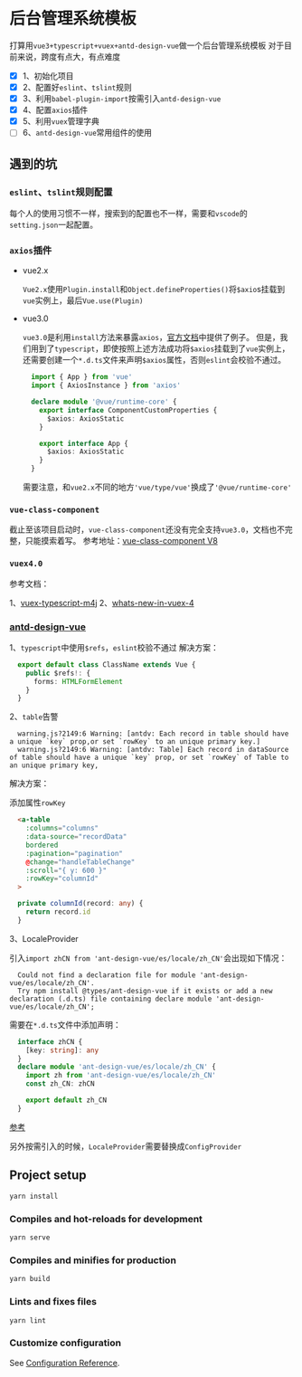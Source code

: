 # 后台管理系统模板

打算用`vue3+typescript+vuex+antd-design-vue`做一个后台管理系统模板
对于目前来说，跨度有点大，有点难度
- [x] 1、初始化项目
- [x] 2、配置好`eslint`、`tslint`规则
- [x] 3、利用`babel-plugin-import`按需引入`antd-design-vue`
- [x] 4、配置`axios`插件
- [x] 5、利用`vuex`管理字典
- [ ] 6、`antd-design-vue`常用组件的使用

## 遇到的坑
### `eslint`、`tslint`规则配置

  每个人的使用习惯不一样，搜索到的配置也不一样，需要和`vscode`的`setting.json`一起配置。

### `axios`插件
- vue2.x

  `Vue2.x`使用`Plugin.install`和`Object.defineProperties()`将`$axio`s挂载到`vue`实例上，最后`Vue.use(Plugin)`

- vue3.0

  `vue3.0`是利用`install`方法来暴露`axios`，[官方文档](https://www.vue3js.cn/docs/zh/guide/plugins.html#%E7%BC%96%E5%86%99%E6%8F%92%E4%BB%B6)中提供了例子。
  但是，我们用到了`typescript`，即使按照上述方法成功将`$axios`挂载到了`vue`实例上，还需要创建一个`*.d.ts`文件来声明`$axios`属性，否则`eslint`会校验不通过。
  
  ```typescript
    import { App } from 'vue'
    import { AxiosInstance } from 'axios'

    declare module '@vue/runtime-core' {
      export interface ComponentCustomProperties {
        $axios: AxiosStatic
      }

      export interface App {
        $axios: AxiosStatic
      }
    }
  ```

  需要注意，和`vue2.x`不同的地方`'vue/type/vue'`换成了`'@vue/runtime-core'`

### `vue-class-component`
  截止至该项目启动时，`vue-class-component`还没有完全支持`vue3.0`，文档也不完整，只能摸索着写。
  参考地址：[vue-class-component V8](https://github.com/vuejs/vue-class-component/issues?q=is%3Aissue+is%3Aopen+label%3Av8)

### `vuex4.0`
  参考文档：

  1、[vuex-typescript-m4j](https://dev.to/3vilarthas/vuex-typescript-m4j)
  2、[whats-new-in-vuex-4](https://blog.logrocket.com/whats-new-in-vuex-4/)

### [antd-design-vue](https://2x.antdv.com/docs/vue/introduce-cn/)
  1、`typescript`中使用`$refs`，`eslint`校验不通过
  解决方案：

  ```typescript
    export default class ClassName extends Vue {
      public $refs!: {
        forms: HTMLFormElement
      }
    }
  ```

  2、`table`告警

  ```
    warning.js?2149:6 Warning: [antdv: Each record in table should have a unique `key` prop,or set `rowKey` to an unique primary key.]
    warning.js?2149:6 Warning: [antdv: Table] Each record in dataSource of table should have a unique `key` prop, or set `rowKey` of Table to an unique primary key,
  ```
  解决方案：

  添加属性`rowKey`

  ```html
    <a-table
      :columns="columns"
      :data-source="recordData"
      bordered
      :pagination="pagination"
      @change="handleTableChange"
      :scroll="{ y: 600 }"
      :rowKey="columnId"
    >
  ```
  ```typescript
    private columnId(record: any) {
      return record.id
    }
  ```

  3、LocaleProvider

  引入`import zhCN from 'ant-design-vue/es/locale/zh_CN'`会出现如下情况：

  ```
    Could not find a declaration file for module 'ant-design-vue/es/locale/zh_CN'.
    Try npm install @types/ant-design-vue if it exists or add a new declaration (.d.ts) file containing declare module 'ant-design-vue/es/locale/zh_CN';
  ```

  需要在`*.d.ts`文件中添加声明：
  ```typescript
    interface zhCN {
      [key: string]: any
    }
    declare module 'ant-design-vue/es/locale/zh_CN' {
      import zh from 'ant-design-vue/es/locale/zh_CN'
      const zh_CN: zhCN

      export default zh_CN
    }
  ```

  [参考](https://github.com/vueComponent/ant-design-vue/issues/1428)

  另外按需引入的时候，`LocaleProvider`需要替换成`ConfigProvider`

## Project setup
```
yarn install
```

### Compiles and hot-reloads for development
```
yarn serve
```

### Compiles and minifies for production
```
yarn build
```

### Lints and fixes files
```
yarn lint
```

### Customize configuration
See [Configuration Reference](https://cli.vuejs.org/config/).
